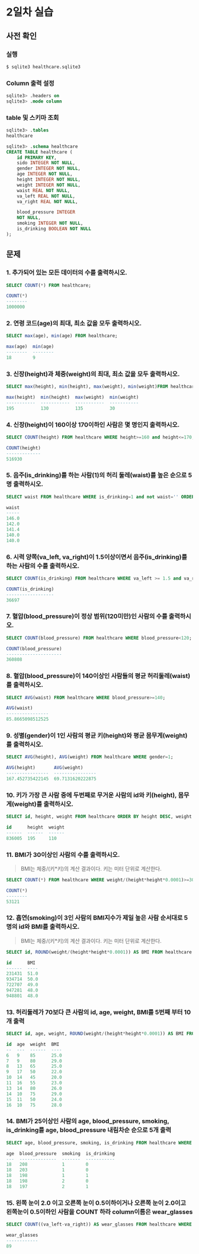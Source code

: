 # 2일차 실습

## 사전 확인

### 실행

```bash
$ sqlite3 healthcare.sqlite3 
```

### Column 출력 설정

```sql
sqlite3> .headers on 
sqlite3> .mode column
```

### table 및 스키마 조회

```sql
sqlite3> .tables
healthcare

sqlite3> .schema healthcare
CREATE TABLE healthcare (
    id PRIMARY KEY,        
    sido INTEGER NOT NULL, 
    gender INTEGER NOT NULL,
    age INTEGER NOT NULL,  
    height INTEGER NOT NULL,
    weight INTEGER NOT NULL,
    waist REAL NOT NULL,   
    va_left REAL NOT NULL, 
    va_right REAL NOT NULL,

    blood_pressure INTEGER 
    NOT NULL,
    smoking INTEGER NOT NULL,
    is_drinking BOOLEAN NOT NULL
);
```

## 문제

### 1. 추가되어 있는 모든 데이터의 수를 출력하시오.

```sql
SELECT COUNT(*) FROM healthcare;
```

```sql
COUNT(*)
--------
1000000 
```

### 2. 연령 코드(age)의 최대, 최소 값을 모두 출력하시오. 

```sql
SELECT max(age), min(age) FROM healthcare;
```

```sql
max(age)  min(age)
--------  --------
18        9     
```

### 3. 신장(height)과 체중(weight)의 최대, 최소 값을 모두 출력하시오.

```sql
SELECT max(height), min(height), max(weight), min(weight)FROM healthcare;
```

```sql
max(height)  min(height)  max(weight)  min(weight)
-----------  -----------  -----------  -----------
195          130          135          30 
```

### 4. 신장(height)이 160이상 170이하인 사람은 몇 명인지 출력하시오.

```sql
SELECT COUNT(height) FROM healthcare WHERE height>=160 and height<=170;
```

```sql
COUNT(height)
-------------
516930   
```

### 5. 음주(is_drinking)를 하는 사람(1)의 허리 둘레(waist)를 높은 순으로 5명 출력하시오. 

```sql
SELECT waist FROM healthcare WHERE is_drinking=1 and not waist='' ORDER BY WAIST DESC LIMIT 5;
```

```sql
waist
-----
146.0
142.0
141.4
140.0
140.0
```

### 6. 시력 양쪽(va_left, va_right)이 1.5이상이면서 음주(is_drinking)를 하는 사람의 수를 출력하시오.

```sql
SELECT COUNT(is_drinking) FROM healthcare WHERE va_left >= 1.5 and va_right >= 1.5 and is_drinking=1;
```

```sql
COUNT(is_drinking)
------------------
36697    
```

### 7. 혈압(blood_pressure)이 정상 범위(120미만)인 사람의 수를 출력하시오.

```sql
SELECT COUNT(blood_pressure) FROM healthcare WHERE blood_pressure<120;
```

```sql
COUNT(blood_pressure)
---------------------
360808 
```

### 8. 혈압(blood_pressure)이 140이상인 사람들의 평균 허리둘레(waist)를 출력하시오.

```sql
SELECT AVG(waist) FROM healthcare WHERE blood_pressure>=140;
```

```sql
AVG(waist)      
----------------
85.8665098512525
```

### 9. 성별(gender)이 1인 사람의 평균 키(height)와 평균 몸무게(weight)를 출력하시오.

```sql
SELECT AVG(height), AVG(weight) FROM healthcare WHERE gender=1;
```

```sql
AVG(height)       AVG(weight)     
----------------  ----------------
167.452735422145  69.7131620222875
```

### 10. 키가 가장 큰 사람 중에 두번째로 무거운 사람의 id와 키(height), 몸무게(weight)를 출력하시오.

```sql
SELECT id, height, weight FROM healthcare ORDER BY height DESC, weight DESC LIMIT 1 OFFSET 1;
```

```sql
id      height  weight
------  ------  ------
836005  195     110  
```

### 11. BMI가 30이상인 사람의 수를 출력하시오. 

> BMI는 체중/(키*키)의 계산 결과이다. 
> 키는 미터 단위로 계산한다.

```sql
SELECT COUNT(*) FROM healthcare WHERE weight/(height*height*0.0001)>=30;
```

```sql
COUNT(*)
--------
53121   
```

### 12. 흡연(smoking)이 3인 사람의 BMI지수가 제일 높은 사람 순서대로 5명의 id와 BMI를 출력하시오.

> BMI는 체중/(키*키)의 계산 결과이다. 
> 키는 미터 단위로 계산한다.

```sql
SELECT id, ROUND(weight/(height*height*0.0001)) AS BMI FROM healthcare WHERE smoking=3 ORDER BY BMI DESC LIMIT 5;
```

```sql
id      BMI 
------  ----
231431  51.0
934714  50.0
722707  49.0
947281  48.0
948801  48.0
```

### 13. 허리둘레가 70보다 큰 사람의 id, age, weight, BMI를 5번째 부터 10개 출력

```sql
SELECT id, age, weight, ROUND(weight/(height*height*0.0001)) AS BMI FROM healthcare WHERE waist>70 LIMIT 10 OFFSET 4;
```

```sql
id  age  weight  BMI 
--  ---  ------  ----
6   9    85      25.0
7   9    80      29.0
8   13   65      25.0
9   17   50      22.0
10  14   45      20.0
11  16   55      23.0
13  14   80      26.0
14  10   75      29.0
15  11   50      24.0
16  10   75      28.0
```

### 14. BMI가 25이상인 사람의 age, blood_pressure, smoking, is_drinking를 age, blood_pressure 내림차순 순으로 5개 출력

```sql
SELECT age, blood_pressure, smoking, is_drinking FROM healthcare WHERE weight/(height*height*0.0001)>=25 and not blood_pressure='' ORDER BY age DESC, blood_pressure DESC LIMIT 5;
```

```sql
age  blood_pressure  smoking  is_drinking
---  --------------  -------  -----------
18   208             1        0          
18   203             1        0          
18   198             1        1          
18   198             2        0          
18   197             2        1  
```

### 15. 왼쪽 눈이 2.0 이고 오른쪽 눈이 0.5이하이거나 오른쪽 눈이 2.0이고 왼쪽눈이 0.5이하인 사람을 COUNT 하라 column이름은 wear_glasses

```sql
SELECT COUNT((va_left-va_right)) AS wear_glasses FROM healthcare WHERE (va_left=2.0 and va_right<=0.5) or (va_left<=0.5 and va_right=2.0);
```

```sql
wear_glasses
------------
89       
```

<br>